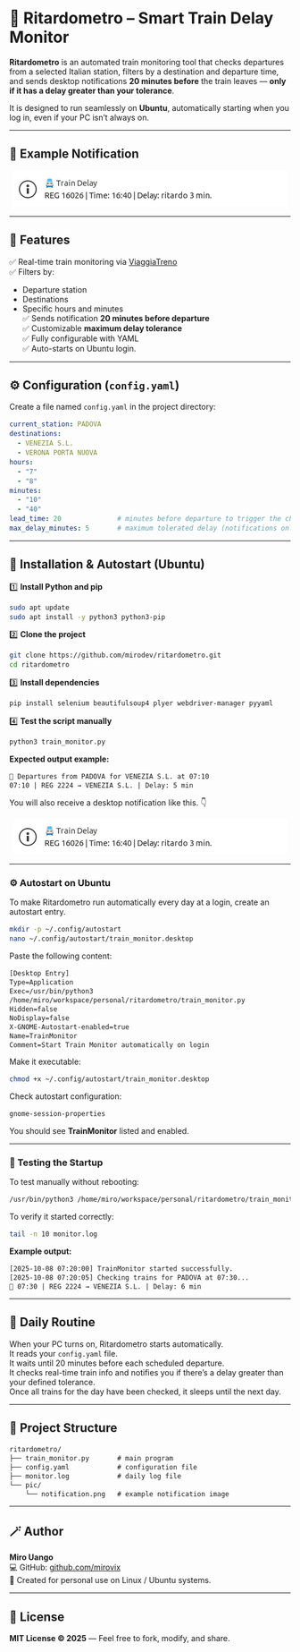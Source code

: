 # 🚆 Ritardometro – Smart Train Delay Monitor

**Ritardometro** is an automated train monitoring tool that checks departures from a selected Italian station, filters by a destination and departure time, and sends desktop notifications **20 minutes before** the train leaves — **only if it has a delay greater than your tolerance**.

It is designed to run seamlessly on **Ubuntu**, automatically starting when you log in, even if your PC isn’t always on.

---

## 📸 Example Notification

<p align="center">
  <img src="pic/notification.png" alt="Train Delay Notification" width="491"/>
</p>

---

## 🧠 Features

✅ Real-time train monitoring via [ViaggiaTreno](http://www.viaggiatreno.it/)  
✅ Filters by:
- Departure station
- Destinations
- Specific hours and minutes  
  ✅ Sends notification **20 minutes before departure**  
  ✅ Customizable **maximum delay tolerance**  
  ✅ Fully configurable with YAML  
  ✅ Auto-starts on Ubuntu login.

---

## ⚙️ Configuration (`config.yaml`)

Create a file named `config.yaml` in the project directory:

```yaml
current_station: PADOVA
destinations:
  - VENEZIA S.L.
  - VERONA PORTA NUOVA
hours:
  - "7"
  - "8"
minutes:
  - "10"
  - "40"
lead_time: 20              # minutes before departure to trigger the check
max_delay_minutes: 5       # maximum tolerated delay (notifications only for > 5 min)
```

---

## 🧩 Installation & Autostart (Ubuntu)

1️⃣ **Install Python and pip**
```bash
sudo apt update
sudo apt install -y python3 python3-pip
```

2️⃣ **Clone the project**
```bash
git clone https://github.com/mirodev/ritardometro.git
cd ritardometro
```

3️⃣ **Install dependencies**
```bash
pip install selenium beautifulsoup4 plyer webdriver-manager pyyaml
```

4️⃣ **Test the script manually**
```bash
python3 train_monitor.py
```

**Expected output example:**
```
🚆 Departures from PADOVA for VENEZIA S.L. at 07:10
07:10 | REG 2224 → VENEZIA S.L. | Delay: 5 min
```

You will also receive a desktop notification like this. 👇

<p align="center"><img src="pic/notification.png" alt="Train Notification Example" width="491"/></p>

---

### ⚙️ Autostart on Ubuntu

To make Ritardometro run automatically every day at a login, create an autostart entry.

```bash
mkdir -p ~/.config/autostart
nano ~/.config/autostart/train_monitor.desktop
```

Paste the following content:
```
[Desktop Entry]
Type=Application
Exec=/usr/bin/python3 /home/miro/workspace/personal/ritardometro/train_monitor.py
Hidden=false
NoDisplay=false
X-GNOME-Autostart-enabled=true
Name=TrainMonitor
Comment=Start Train Monitor automatically on login
```

Make it executable:
```bash
chmod +x ~/.config/autostart/train_monitor.desktop
```

Check autostart configuration:
```bash
gnome-session-properties
```

You should see **TrainMonitor** listed and enabled.

---

### 🧪 Testing the Startup

To test manually without rebooting:
```bash
/usr/bin/python3 /home/miro/workspace/personal/ritardometro/train_monitor.py
```

To verify it started correctly:
```bash
tail -n 10 monitor.log
```

**Example output:**
```
[2025-10-08 07:20:00] TrainMonitor started successfully.
[2025-10-08 07:20:05] Checking trains for PADOVA at 07:30...
🚆 07:30 | REG 2224 → VENEZIA S.L. | Delay: 6 min
```

---

## 📅 Daily Routine

When your PC turns on, Ritardometro starts automatically.  
It reads your `config.yaml` file.  
It waits until 20 minutes before each scheduled departure.  
It checks real-time train info and notifies you if there’s a delay greater than your defined tolerance.  
Once all trains for the day have been checked, it sleeps until the next day.

---

## 🧰 Project Structure

```
ritardometro/
├── train_monitor.py       # main program
├── config.yaml            # configuration file
├── monitor.log            # daily log file
└── pic/
    └── notification.png   # example notification image
```

---

## 🪄 Author

**Miro Uango**  
💻 GitHub: [github.com/mirovix](https://github.com/mirovix)  
🚆 Created for personal use on Linux / Ubuntu systems.

---

## 🧾 License

**MIT License © 2025** — Feel free to fork, modify, and share.
